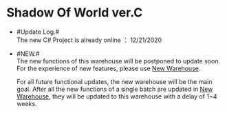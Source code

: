# Shadow Of World ver.C  
+ #Update Log.#  
  The new C# Project is already online ： 12/21/2020      
+ #NEW.#  
  The new functions of this warehouse will be postponed to update soon. For the experience of new features, please use [New Warehouse](https://github.com/bre97-web/ShadowOfWorld-CSharp).  
  
  For all future functional updates, the new warehouse will be the main goal. 
  After all the new functions of a single batch are updated in [New Warehouse](https://github.com/bre97-web/ShadowOfWorld-CSharp), they will be updated to this warehouse with a delay of 1~4 weeks.  
